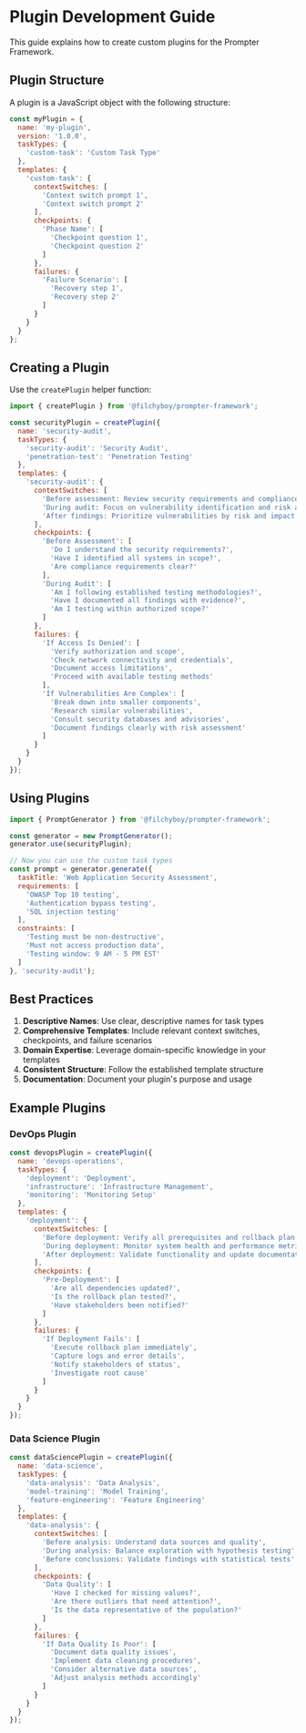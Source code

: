 # Plugin Development Guide

This guide explains how to create custom plugins for the Prompter Framework.

## Plugin Structure

A plugin is a JavaScript object with the following structure:

```javascript
const myPlugin = {
  name: 'my-plugin',
  version: '1.0.0',
  taskTypes: {
    'custom-task': 'Custom Task Type'
  },
  templates: {
    'custom-task': {
      contextSwitches: [
        'Context switch prompt 1',
        'Context switch prompt 2'
      ],
      checkpoints: {
        'Phase Name': [
          'Checkpoint question 1',
          'Checkpoint question 2'
        ]
      },
      failures: {
        'Failure Scenario': [
          'Recovery step 1',
          'Recovery step 2'
        ]
      }
    }
  }
};
```

## Creating a Plugin

Use the `createPlugin` helper function:

```javascript
import { createPlugin } from '@filchyboy/prompter-framework';

const securityPlugin = createPlugin({
  name: 'security-audit',
  taskTypes: {
    'security-audit': 'Security Audit',
    'penetration-test': 'Penetration Testing'
  },
  templates: {
    'security-audit': {
      contextSwitches: [
        'Before assessment: Review security requirements and compliance standards',
        'During audit: Focus on vulnerability identification and risk assessment',
        'After findings: Prioritize vulnerabilities by risk and impact'
      ],
      checkpoints: {
        'Before Assessment': [
          'Do I understand the security requirements?',
          'Have I identified all systems in scope?',
          'Are compliance requirements clear?'
        ],
        'During Audit': [
          'Am I following established testing methodologies?',
          'Have I documented all findings with evidence?',
          'Am I testing within authorized scope?'
        ]
      },
      failures: {
        'If Access Is Denied': [
          'Verify authorization and scope',
          'Check network connectivity and credentials',
          'Document access limitations',
          'Proceed with available testing methods'
        ],
        'If Vulnerabilities Are Complex': [
          'Break down into smaller components',
          'Research similar vulnerabilities',
          'Consult security databases and advisories',
          'Document findings clearly with risk assessment'
        ]
      }
    }
  }
});
```

## Using Plugins

```javascript
import { PromptGenerator } from '@filchyboy/prompter-framework';

const generator = new PromptGenerator();
generator.use(securityPlugin);

// Now you can use the custom task types
const prompt = generator.generate({
  taskTitle: 'Web Application Security Assessment',
  requirements: [
    'OWASP Top 10 testing',
    'Authentication bypass testing',
    'SQL injection testing'
  ],
  constraints: [
    'Testing must be non-destructive',
    'Must not access production data',
    'Testing window: 9 AM - 5 PM EST'
  ]
}, 'security-audit');
```

## Best Practices

1. **Descriptive Names**: Use clear, descriptive names for task types
2. **Comprehensive Templates**: Include relevant context switches, checkpoints, and failure scenarios
3. **Domain Expertise**: Leverage domain-specific knowledge in your templates
4. **Consistent Structure**: Follow the established template structure
5. **Documentation**: Document your plugin's purpose and usage

## Example Plugins

### DevOps Plugin

```javascript
const devopsPlugin = createPlugin({
  name: 'devops-operations',
  taskTypes: {
    'deployment': 'Deployment',
    'infrastructure': 'Infrastructure Management',
    'monitoring': 'Monitoring Setup'
  },
  templates: {
    'deployment': {
      contextSwitches: [
        'Before deployment: Verify all prerequisites and rollback plan',
        'During deployment: Monitor system health and performance metrics',
        'After deployment: Validate functionality and update documentation'
      ],
      checkpoints: {
        'Pre-Deployment': [
          'Are all dependencies updated?',
          'Is the rollback plan tested?',
          'Have stakeholders been notified?'
        ]
      },
      failures: {
        'If Deployment Fails': [
          'Execute rollback plan immediately',
          'Capture logs and error details',
          'Notify stakeholders of status',
          'Investigate root cause'
        ]
      }
    }
  }
});
```

### Data Science Plugin

```javascript
const dataSciencePlugin = createPlugin({
  name: 'data-science',
  taskTypes: {
    'data-analysis': 'Data Analysis',
    'model-training': 'Model Training',
    'feature-engineering': 'Feature Engineering'
  },
  templates: {
    'data-analysis': {
      contextSwitches: [
        'Before analysis: Understand data sources and quality',
        'During analysis: Balance exploration with hypothesis testing',
        'Before conclusions: Validate findings with statistical tests'
      ],
      checkpoints: {
        'Data Quality': [
          'Have I checked for missing values?',
          'Are there outliers that need attention?',
          'Is the data representative of the population?'
        ]
      },
      failures: {
        'If Data Quality Is Poor': [
          'Document data quality issues',
          'Implement data cleaning procedures',
          'Consider alternative data sources',
          'Adjust analysis methods accordingly'
        ]
      }
    }
  }
});
```
